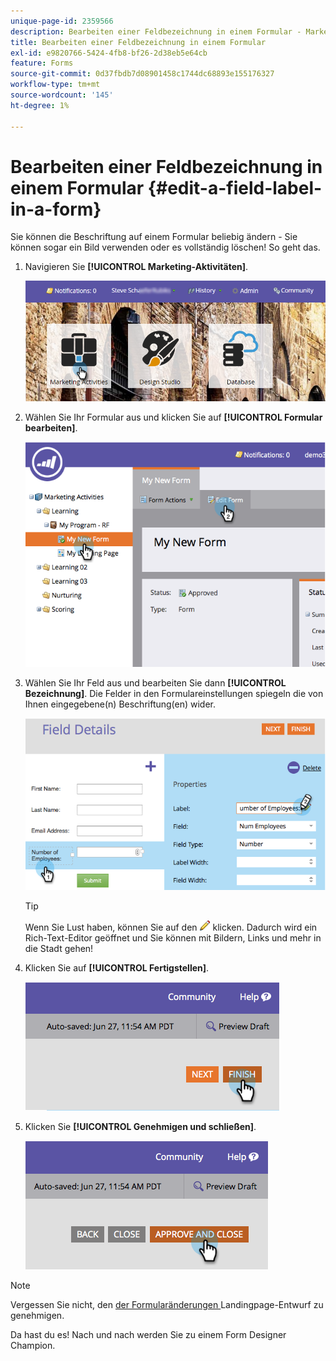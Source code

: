 ```yaml
---
unique-page-id: 2359566
description: Bearbeiten einer Feldbezeichnung in einem Formular - Marketo-Dokumente - Produktdokumentation
title: Bearbeiten einer Feldbezeichnung in einem Formular
exl-id: e9820766-5424-4fb8-bf26-2d38eb5e64cb
feature: Forms
source-git-commit: 0d37fbdb7d08901458c1744dc68893e155176327
workflow-type: tm+mt
source-wordcount: '145'
ht-degree: 1%

---
```


# Bearbeiten einer Feldbezeichnung in einem Formular {#edit-a-field-label-in-a-form}

Sie können die Beschriftung auf einem Formular beliebig ändern - Sie können sogar ein Bild verwenden oder es vollständig löschen! So geht das.

1. Navigieren Sie **[!UICONTROL Marketing-Aktivitäten]**.

   ![](assets/login-marketing-activities-3.png)

1. Wählen Sie Ihr Formular aus und klicken Sie auf **[!UICONTROL Formular bearbeiten]**.

   ![](assets/image2014-9-15-17-3a26-3a27.png)

1. Wählen Sie Ihr Feld aus und bearbeiten Sie dann **[!UICONTROL Bezeichnung]**. Die Felder in den Formulareinstellungen spiegeln die von Ihnen eingegebene(n) Beschriftung(en) wider.

   ![](assets/image2014-9-15-17-3a26-3a42.png)

   >[!TIP]
   >
   >Wenn Sie Lust haben, können Sie auf den ![Bleistift](assets/image2014-9-15-17-3a27-3a7.png) klicken. Dadurch wird ein Rich-Text-Editor geöffnet und Sie können mit Bildern, Links und mehr in die Stadt gehen!

1. Klicken Sie auf **[!UICONTROL Fertigstellen]**.

   ![](assets/image2014-9-15-17-3a27-3a26.png)

1. Klicken Sie **[!UICONTROL Genehmigen und schließen]**.

   ![](assets/image2014-9-15-17-3a27-3a44.png)

>[!NOTE]
>
>Vergessen Sie nicht, den [ der Formularänderungen ](/help/marketo/product-docs/demand-generation/landing-pages/understanding-landing-pages/approve-unapprove-or-delete-a-landing-page.md) Landingpage-Entwurf zu genehmigen.

Da hast du es! Nach und nach werden Sie zu einem Form Designer Champion.
